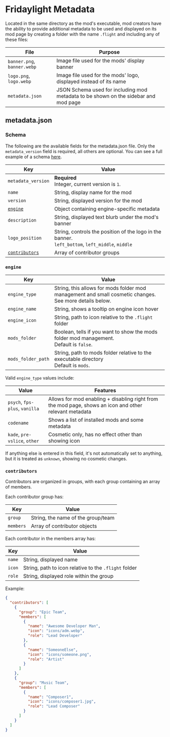 # Fridaylight Metadata

Located in the same directory as the mod's executable, mod creators have the ability to provide additional metadata to be used and displayed on its mod page by creating a folder with the name `.flight` and including any of these files:

| File | Purpose |
|------|---------|
|`banner.png`, `banner.webp`| Image file used for the mods' display banner|
|`logo.png`, `logo.webp`| Image file used for the mods' logo, displayed instead of its name|
|`metadata.json`| JSON Schema used for including mod metadata to be shown on the sidebar and mod page|

## metadata.json

### Schema

The following are the available fields for the metadata.json file. Only the `metadata_version` field is required, all others are optional. You can see a full example of a schema [here](/docs/example_metadata.json).

| Key | Value |
|-----|-------|
|`metadata_version`| **Required**<br>Integer, current version is `1`. |
|`name`| String, display name for the mod|
|`version`| String, displayed version for the mod |
| [`engine`](#engine) | Object containing engine-specific metadata|
|`description`| String, displayed text blurb under the mod's banner |
|`logo_position`| String, controls the position of the logo in the banner.<br>`left_bottom`, `left_middle`, `middle` |
| [`contributors`](#contributors) | Array of contributor groups |

### `engine`

| Key | Value |
|-----|-------|
| `engine_type` | String, this allows for mods folder mod management and small cosmetic changes. See more details below. |
| `engine_name` | String, shows a tooltip on engine icon hover |
| `engine_icon` | String, path to icon relative to the `.flight` folder |
| `mods_folder` | Boolean, tells if you want to show the mods folder mod management.<br> Default is `false`. |
| `mods_folder_path` | String, path to mods folder relative to the executable directory<br>Default is `mods`. |

Valid `engine_type` values include:

| Value | Features |
|-------|----------|
|`psych`, `fps-plus`, `vanilla` | Allows for mod enabling + disabling right from the mod page, shows an icon and other relevant metadata |
| `codename` | Shows a list of installed mods and some metadata |
| `kade`, `pre-vslice`, `other` | Cosmetic only, has no effect other than showing icon |

If anything else is entered in this field, it's not automatically set to anything, but it is treated as `unknown`, showing no cosmetic changes.

### `contributors`

Contributors are organized in groups, with each group containing an array of members.

Each contributor group has:

| Key | Value |
|-----|-------|
| `group` | String, the name of the group/team |
| `members` | Array of contributor objects |

Each contributor in the members array has:

| Key | Value |
|-----|-------|
| `name` | String, displayed name |
| `icon` | String, path to icon relative to the `.flight` folder |
| `role` | String, displayed role within the group |

Example:

```json
{
  "contributors": [
    {
      "group": "Epic Team",
      "members": [
        {
          "name": "Awesome Developer Man",
          "icon": "icons/adm.webp",
          "role": "Lead Developer"
        },
        {
          "name": "SomeoneElse",
          "icon": "icons/someone.png",
          "role": "Artist"
        }
      ]
    },
    {
      "group": "Music Team",
      "members": [
        {
          "name": "Composer1",
          "icon": "icons/composer1.jpg",
          "role": "Lead Composer"
        }
      ]
    }
  ]
}
```